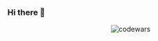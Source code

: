 ### Hi there 👋

<p align="center">
  <img src="https://www.codewars.com/users/NotTod4yz/badges/large" alt="codewars">
<p>

<!--
**maxim-berdnikov/maxim-berdnikov** is a ✨ _special_ ✨ repository because its `README.md` (this file) appears on your GitHub profile.

Here are some ideas to get you started:

- 🔭 I’m currently working on ...
- 🌱 I’m currently learning ...
- 👯 I’m looking to collaborate on ...
- 🤔 I’m looking for help with ...
- 💬 Ask me about ...
- 📫 How to reach me: ...
- 😄 Pronouns: ...
- ⚡ Fun fact: ...
-->
